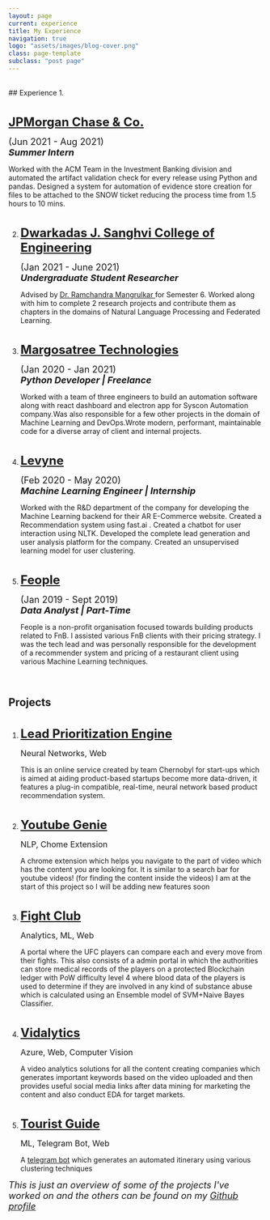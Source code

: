 ```yaml
---
layout: page
current: experience
title: My Experience
navigation: true
logo: "assets/images/blog-cover.png"
class: page-template
subclass: "post page"
---
```


<br/>
## Experience
1.  <p style="margin-top: 35px">
    <font size="5">
        <a href="https://www.jpmorganchase.com" target="_blank">
            <strong> JPMorgan Chase & Co. </strong>
        </a>
    </font>
    </p>
    <p>
    <font size="4">
        (Jun 2021 - Aug 2021)
        <br>
        <b><i>Summer Intern</i></b>
    </font>
    </p>
    <p>
        Worked with the ACM Team in the Investment Banking division and automated the artifact validation check for every release using Python and pandas.
        Designed a system for automation of evidence store creation for files to be attached to the SNOW     ticket reducing the process time from 1.5 hours to 10 mins.
    </p>

2.  <p style="margin-top: 35px">
    <font size="5">
        <a href="https://scholar.google.com/citations?user=nLuft7kAAAAJ&hl=en" target="_blank">
            <strong> Dwarkadas J. Sanghvi College of Engineering </strong>
        </a>
    </font>
    </p>
    <p>
    <font size="4">
        (Jan 2021 - June 2021)
        <br>
        <b><i>Undergraduate Student Researcher</i></b>
    </font>
    </p>
    <p>
        Advised by <a href="https://rammangrulkar.github.io/about/">Dr. Ramchandra Mangrulkar </a> for Semester 6. Worked along with him to complete 2 research projects and contribute them as chapters in the domains of Natural Language Processing and Federated Learning.  
    </p>

3.  <p style="margin-top: 35px">
    <font size="5">
        <a href="http://www.margosatree.com/" target="_blank">
            <strong> Margosatree Technologies </strong>
        </a>
    </font>
    </p>
    <p>
    <font size="4">
        (Jan 2020 - Jan 2021)
        <br>
        <b><i>Python Developer | Freelance</i></b>
    </font>
    </p>
    <p>
        Worked with a team of three engineers to build an automation software along with react dashboard and electron app for Syscon Automation company.Was also responsible for a few other projects in the domain of Machine Learning and DevOps.Wrote modern, performant, maintainable code for a diverse array of client and internal projects.
    </p>
4.  <p style="margin-top: 35px">
    <font size="5">
        <a href="https://levyne.com" target="_blank">
            <strong> Levyne </strong>
        </a>
    </font>
    </p>
    <p>
    <font size="4">
        (Feb 2020 - May 2020)
        <br>
       <b> <i>Machine Learning Engineer | Internship</i></b>
    </font>
    </p>
    <p>
        Worked with the R&D department of the company for developing the Machine Learning backend for their AR E-Commerce website. Created a Recommendation system using fast.ai . Created a chatbot for user interaction using NLTK. Developed the complete lead generation and user analysis platform for the company. Created an unsupervised learning model for user clustering.
    </p>

5.  <p style="margin-top: 35px">
    <font size="5">
        <a href="https://www.linkedin.com/company/feopleorg/" target="_blank">
            <strong> Feople </strong>
        </a>
    </font>
    </p>
    <p>
    <font size="4">
        (Jan 2019 - Sept 2019)
        <br>
      <b>  <i>Data Analyst | Part-Time</i></b>
    </font>
    </p>
    <p>
        Feople is a non-profit organisation focused towards building products related to FnB. I assisted various FnB clients with their pricing strategy. I was the tech lead and was personally responsible for the development of a recommender system and pricing of a restaurant client using various Machine Learning techniques.
    </p>

<br/>

## Projects

1.  <p style="margin-top: 35px">
    <font size="5">
        <a href="https://github.com/deep1401/Lead-Prioritization-Engine" target="_blank">
            <strong> Lead Prioritization Engine </strong>
        </a>
    </font>
    </p>
    <p>
    <font size="3">
    Neural Networks, Web
    </font>
    </p>
    <p>
    This is an online service created by team Chernobyl for
    start-ups which is aimed at aiding product-based startups become
    more data-driven, it features a plug-in compatible, real-time,
    neural network based product recommendation system.
    </p>

2.  <p style="margin-top: 35px">
    <font size="5">
    <a href="https://github.com/deep1401/Youtube_Genie" target="_blank">
    <strong> Youtube Genie </strong>
    </a>
    </font>
    </p>
    <p>
    <font size="3">
    NLP, Chome Extension
    </font>
    </p>
    <p>
    A chrome extension which helps you navigate to the part of video
    which has the content you are looking for. It is similar to a
    search bar for youtube videos! (for finding the content inside
    the videos) I am at the start of this project so I will be
    adding new features soon
    </p>

3.  <p style="margin-top: 35px">
    <font size="5">
    <a href="https://github.com/deep1401/LOC-2020" target="_blank">
    <strong> Fight Club </strong>
    </a>
    </font>
    </p>
    <p>
    <font size="3">
    Analytics, ML, Web
    </font>
    </p>
    <p>
    A portal where the UFC players can compare each and every move
    from their fights. This also consists of a admin portal in which
    the authorities can store medical records of the players on a
    protected Blockchain ledger with PoW difficulty level 4 where
    blood data of the players is used to determine if they are
    involved in any kind of substance abuse which is calculated
    using an Ensemble model of SVM+Naive Bayes Classifier.
    </p>
4.  <p style="margin-top: 35px">
    <font size="5">
    <a href="https://github.com/deep1401/24-DigitalChaos-VIDALYTICS" target="_blank">
    <strong> Vidalytics </strong>
    </a>
    </font>
    </p>
    <p>
    <font size="3">
    Azure, Web, Computer Vision
    </font>
    </p>
    <p>
    A video analytics solutions for all the content creating companies which generates important keywords based on the video uploaded and then provides useful social media links after data mining for marketing the content and also conduct EDA for target markets.
    </p>

5.  <p style="margin-top: 35px">
    <font size="5">
    <a href="https://github.com/deep1401/TravelRecommender" target="_blank">
    <strong> Tourist Guide </strong>
    </a>
    </font>
    </p>
    <p>
    <font size="3">
    ML, Telegram Bot, Web
    </font>
    </p>
    <p>
    A <a href="https://t.me/touristguide_bot">telegram bot</a> which generates an automated itinerary using
    various clustering techniques
    </p>

<font size = "4">
<i>This is just an overview of some of the projects I've worked on and the others can be found on my <a href="https://github.com/deep1401/">Github profile</a>
